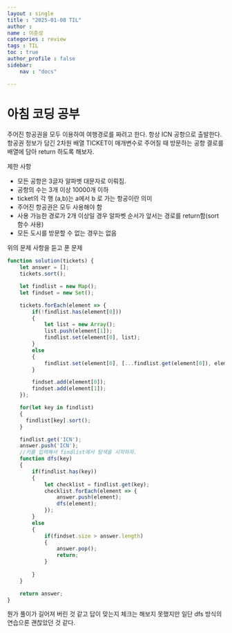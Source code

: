 ```yaml
---
layout : single
title : "2025-01-08 TIL"
author : 
name : 이준성
categories : review
tags : TIL
toc : true
author_profile : false
sidebar:
    nav : "docs"

---
```


# 아침 코딩 공부

주어진 항공권을 모두 이용하여 여행경로를 짜려고 한다. 항상 ICN 공항으로 출발한다.
항공권 정보가 담긴 2차원 배열 TICKET이 매개변수로 주어질 때 방문하는 공항 결로를 배열에 담아 return 하도록 해보자.

제한 사항
- 모든 공항은 3글자 알파벳 대문자로 이뤄짐.
- 공항의 수는 3개 이상 10000개 이하
- ticket의 각 행 (a,b)는 a에서 b 로 가는 항공이란 의미
- 주어진 항공권은 모두 사용해야 함
- 사용 가능한 경로가 2개 이상일 경우 알파벳 순서가 앞서는 경로를 return함(sort 함수 사용)
- 모든 도시를 방문할 수 없는 경우는 없음

위의 문제 사항을 듣고 푼 문제

```js
function solution(tickets) {
    let answer = [];
    tickets.sort();

    let findlist = new Map();
    let findset = new Set();

    tickets.forEach(element => {
        if(!findlist.has(element[0]))
        {
            let list = new Array();
            list.push(element[1]);
            findlist.set(element[0], list);
        }
        else
        {
            findlist.set(element[0], [...findlist.get(element[0]), element[1]]);
        }

        findset.add(element[0]);
        findset.add(element[1]);
    });

    for(let key in findlist)
    {
      findlist[key].sort();
    }

    findlist.get('ICN');
    answer.push('ICN');
    //키를 입력해서 findlist에서 탐색을 시작하자.
    function dfs(key)
    {
        if(findlist.has(key))
        {
            let checklist = findlist.get(key);
            checklist.forEach(element => {
                answer.push(element);
                dfs(element);
            });
        }
        else
        {
            if(findset.size > answer.length)
            {
                answer.pop();
                return;
            }
            
        }
    }

    return answer;
}
```

뭔가 풀이가 길어져 버린 것 같고 답이 맞는지 체크는 해보지 못했지만 일단 dfs 방식의 연습으론 괜찮았던 것 같다.